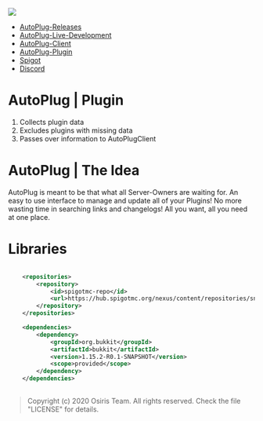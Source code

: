 ![](https://rapidus-info.webnode.com/_files/200000003-4d08d4d08f/AutoPlug%20GitHub%20Header%20800x80.png)
- [AutoPlug-Releases](https://github.com/Osiris-Team/AutoPlug-Releases)
- [AutoPlug-Live-Development](https://trello.com/b/zC8MKgEe/autoplug-development)
- [AutoPlug-Client](https://github.com/Osiris-Team/AutoPlug-Client)
- [AutoPlug-Plugin](https://github.com/Osiris-Team/AutoPlug-Plugin)
- [Spigot](https://www.spigotmc.org/members/osiristeam.935748/)
- [Discord](https://discord.com/invite/GGNmtCC)

# AutoPlug | Plugin
 1. Collects plugin data
 2. Excludes plugins with missing data
 3. Passes over information to AutoPlugClient

# AutoPlug | The Idea
AutoPlug is meant to be that what all Server-Owners are waiting for. 
An easy to use interface to manage and update all of your Plugins! No more wasting time in searching links and changelogs!
All you want, all you need at one place.

# Libraries
```xml

    <repositories>
        <repository>
            <id>spigotmc-repo</id>
            <url>https://hub.spigotmc.org/nexus/content/repositories/snapshots/</url>
        </repository>
    </repositories>

    <dependencies>
        <dependency>
            <groupId>org.bukkit</groupId>
            <artifactId>bukkit</artifactId>
            <version>1.15.2-R0.1-SNAPSHOT</version>
            <scope>provided</scope>
        </dependency>
    </dependencies>
	
```

 > Copyright (c) 2020 Osiris Team. All rights reserved. Check the file "LICENSE" for details.
